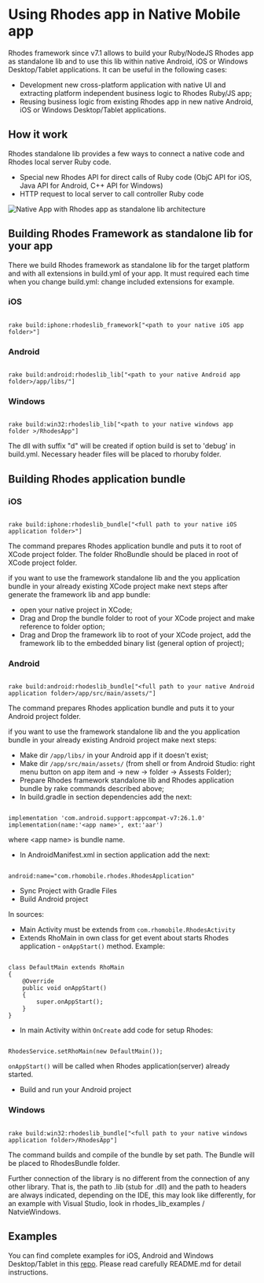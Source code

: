# Using Rhodes app in Native Mobile app

Rhodes framework since v7.1 allows to build your Ruby/NodeJS Rhodes app as standalone lib and to use this lib within native Android, iOS or Windows Desktop/Tablet applications.
It can be useful in the following cases:

  - Development new  cross-platform application with native UI and extracting platform independent business logic to Rhodes Ruby/JS app; 
  - Reusing business logic from existing Rhodes app in new native Android, iOS or Windows Desktop/Tablet applications. 

## How it work

Rhodes standalone lib provides a few ways to connect a native code and Rhodes local server Ruby code.

  - Special new Rhodes API for direct calls of Ruby code (ObjC API for iOS, Java API for Android, C++ API for Windows)
  - HTTP request to local server to call controller Ruby code

![Native App with Rhodes app as standalone lib architecture](https://s3.amazonaws.com/docs.tau-technologies.com/images/guide/rhodes_lib_architectue.png)

## Building Rhodes Framework as standalone lib for your app

There we build Rhodes framework as standalone lib for the target platform and with all extensions in build.yml of your app.
It must required each time when you change build.yml: change included extensions for example.

### iOS
<code>
rake build:iphone:rhodeslib_framework["&lt;path to your native iOS app folder&gt;"]
</code>

### Android
<code>
rake build:android:rhodeslib_lib["&lt;path to your native Android app folder&gt;/app/libs/"]
</code>


### Windows
<code>
rake build:win32:rhodeslib_lib["&lt;path to your native windows app folder &gt;/RhodesApp"]
</code>

The dll with suffix "d" will be created if option build is set to 'debug' in build.yml. Necessary header files will be placed to rhoruby folder.

## Building Rhodes application bundle

### iOS
<code>
rake build:iphone:rhodeslib_bundle["&lt;full path to your native iOS application folder&gt;"]
</code>

The command prepares Rhodes application bundle and puts it to root of XCode project folder. 
The folder RhoBundle should be placed in root of XCode project folder.

if you want to use the framework standalone lib and the you application bundle in your already existing XCode project make next steps after generate the framework lib and app bundle:
        
  - open your native project in XCode;
  - Drag and Drop the bundle folder to root of your XCode project and make reference to folder option;
  - Drag and Drop the framework lib to root of your XCode project, add the framework lib to the embedded binary list (general option of project);

### Android
<code>
rake build:android:rhodeslib_bundle["&lt;full path to your native Android application folder&gt;/app/src/main/assets/"]
</code>

The command prepares Rhodes application bundle and puts it to your Android project folder. 

if you want to use the framework standalone lib and the you application bundle in your already existing Android project make next steps:

  - Make dir <code>/app/libs/</code> in your Android app if it doesn't exist;
  - Make dir <code>/app/src/main/assets/</code> (from shell or from Android Studio: right menu button on app item and -> new -> folder -> Assests Folder);
  - Prepare Rhodes framework standalone lib and Rhodes application bundle by rake commands described above;
  - In build.gradle in section dependencies add the next:
<pre><code>
implementation 'com.android.support:appcompat-v7:26.1.0'
implementation(name:'&lt;app name&gt;', ext:'aar')
</code></pre>
where &lt;app name&gt; is bundle name.

  - In AndroidManifest.xml in section application add the next:
<pre><code>
android:name="com.rhomobile.rhodes.RhodesApplication"
</code></pre>
  - Sync Project with Gradle Files
  - Build Android project


In sources:

  - Main Activity must be extends from <code>com.rhomobile.RhodesActivity</code> 
  - Extends RhoMain in own class for get event about starts Rhodes application - <code>onAppStart()</code> method. Example:
<pre><code>
class DefaultMain extends RhoMain
{
    @Override
    public void onAppStart()
    {
        super.onAppStart();
    }
}
</code></pre>
  - In main Activity within <code>OnCreate</code> add code for setup Rhodes:
<pre><code>
RhodesService.setRhoMain(new DefaultMain());
</code></pre>
<code>onAppStart()</code> will be called when Rhodes application(server) already started.
  
  - Build and run your Android project

### Windows
<code>
rake build:win32:rhodeslib_bundle["&lt;full path to your native windows application folder&gt;/RhodesApp"] 
</code>

The command builds and compile of the bundle by set path. The Bundle will be placed to RhodesBundle folder.

Further connection of the library is no different from the connection of any other library. That is, the path to .lib (stub for .dll) and the path to headers are always indicated, depending on the IDE, this may look like differently, for an example with Visual Studio, look in rhodes_lib_examples / NatvieWindows.

## Examples

You can find complete examples for iOS, Android and Windows Desktop/Tablet in this [repo](https://github.com/tauplatform/rhodes_lib_examples). 
Please read carefully  README.md for detail instructions.


